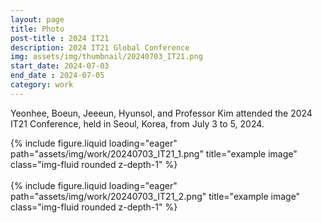 ```yaml
---
layout: page
title: Photo
post-title : 2024 IT21 
description: 2024 IT21 Global Conference
img: assets/img/thumbnail/20240703_IT21.png
start_date: 2024-07-03
end_date : 2024-07-05
category: work
---
```

Yeonhee, Boeun, Jeeeun, Hyunsol, and Professor Kim attended the 2024 IT21 Conference, held in Seoul, Korea, from July 3 to 5, 2024.

<div class="row">
    <div class="col-sm mt-3 mt-md-0">
        {% include figure.liquid loading="eager" path="assets/img/work/20240703_IT21_1.png" title="example image" class="img-fluid rounded z-depth-1" %}
    </div>
</div>

<br>

<div class="row">
    <div class="col-sm mt-3 mt-md-0">
        {% include figure.liquid loading="eager" path="assets/img/work/20240703_IT21_2.png" title="example image" class="img-fluid rounded z-depth-1" %}
    </div>
</div>

